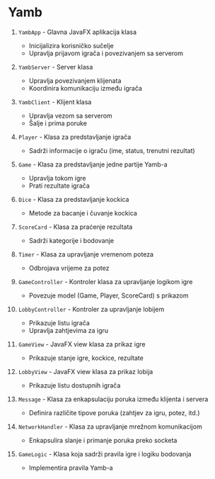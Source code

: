 # Yamb

1. `YambApp` - Glavna JavaFX aplikacija klasa

   - Inicijalizira korisničko sučelje
   - Upravlja prijavom igrača i povezivanjem sa serverom

2. `YambServer` - Server klasa

   - Upravlja povezivanjem klijenata
   - Koordinira komunikaciju između igrača

3. `YambClient` - Klijent klasa

   - Upravlja vezom sa serverom
   - Šalje i prima poruke

4. `Player` - Klasa za predstavljanje igrača

   - Sadrži informacije o igraču (ime, status, trenutni rezultat)

5. `Game` - Klasa za predstavljanje jedne partije Yamb-a

   - Upravlja tokom igre
   - Prati rezultate igrača

6. `Dice` - Klasa za predstavljanje kockica

   - Metode za bacanje i čuvanje kockica

7. `ScoreCard` - Klasa za praćenje rezultata

   - Sadrži kategorije i bodovanje

8. `Timer` - Klasa za upravljanje vremenom poteza

   - Odbrojava vrijeme za potez

9. `GameController` - Kontroler klasa za upravljanje logikom igre

   - Povezuje model (Game, Player, ScoreCard) s prikazom

10. `LobbyController` - Kontroler za upravljanje lobijem

    - Prikazuje listu igrača
    - Upravlja zahtjevima za igru

11. `GameView` - JavaFX view klasa za prikaz igre

    - Prikazuje stanje igre, kockice, rezultate

12. `LobbyView` - JavaFX view klasa za prikaz lobija

    - Prikazuje listu dostupnih igrača

13. `Message` - Klasa za enkapsulaciju poruka između klijenta i servera

    - Definira različite tipove poruka (zahtjev za igru, potez, itd.)

14. `NetworkHandler` - Klasa za upravljanje mrežnom komunikacijom

    - Enkapsulira slanje i primanje poruka preko socketa

15. `GameLogic` - Klasa koja sadrži pravila igre i logiku bodovanja
    - Implementira pravila Yamb-a
